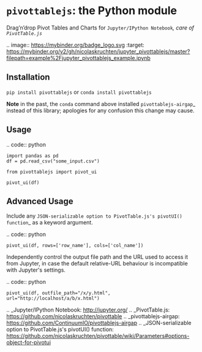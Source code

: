 ``pivottablejs``: the Python module
===================================

Drag’n’drop Pivot Tables and Charts for `Jupyter/IPython Notebook`_,
care of `PivotTable.js`_

.. image:: https://mybinder.org/badge_logo.svg
   :target: https://mybinder.org/v2/gh/nicolaskruchten/jupyter_pivottablejs/master?filepath=example%2Fjupyter_pivottablejs_example.ipynb


Installation
------------

``pip install pivottablejs`` or ``conda install pivottablejs``

**Note** in the past, the ``conda`` command above installed `pivottablejs-airgap`_ instead of this library; apologies for any confusion this change may cause.

Usage
-----

.. code:: python

    import pandas as pd
    df = pd.read_csv("some_input.csv")

    from pivottablejs import pivot_ui

    pivot_ui(df)

Advanced Usage
--------------

Include any `JSON-serializable option to PivotTable.js's pivotUI() function`_ as a keyword argument.

.. code:: python

    pivot_ui(df, rows=['row_name'], cols=['col_name'])

Independently control the output file path and the URL used to access it from Jupyter, in case the default relative-URL behaviour is incompatible with Jupyter's settings.

.. code:: python

    pivot_ui(df, outfile_path="/x/y.html", url="http://localhost/a/b/x.html")

.. _Jupyter/IPython Notebook: http://jupyter.org/
.. _PivotTable.js: https://github.com/nicolaskruchten/pivottable
.. _pivottablejs-airgap: https://github.com/ContinuumIO/pivottablejs-airgap
.. _JSON-serializable option to PivotTable.js's pivotUI() function: https://github.com/nicolaskruchten/pivottable/wiki/Parameters#options-object-for-pivotui
